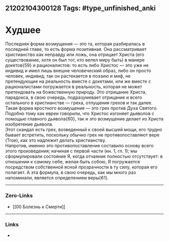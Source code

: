 21202104300128
Tags: #type_unfinished_anki
---
# Худшее

Последняя форма возмущения — это та, которая разбиралась в последней главе, то есть форма позитивная. Она рассматривает христианство как неправду или ложь, она отрицает Христа (его существование, хотя он был тот, кто велел миру быть) в манере докетов{59} и рационалистов: то есть либо Христос — это уже не индивид и имел лишь внешне человеческий образ, либо он просто человек, индивид; так он растекается в поэзию и миф, не претендующие на реальность вместе с докетами, или же вместе с рационалистами погружается в реальность, которая не может претендовать на божественную природу. Это отрицание Христа, парадокса, в свою очередь, подразумевает отрицание и всего остального в христианстве — греха, отпущения грехов и так далее.<br>Такая форма яростного возмущения — это грех против Духа Святого. Подобно тому как евреи говорили, что Христос изгоняет дьяволов с помощью главного дьявола{60}, так и это возмущение делает из Христа изобретение дьявола.<br>Этот скандал есть грех, возведенный к своей высшей мощи, его трудно бывает встретить, поскольку обычно грех не противопоставляют вере (Troe), как это надлежит делать христианству.<br>Напротив, именно это противопоставление составило основу всего этого произведения; начиная с первой части (кн. 1, гл. 1); мы сформулировали состояние Я, когда отчаяние полностью отсутствует: в отношении к самому себе, желая быть собою, Я погружается посредством собственной ясной прозрачности в ту силу, которая его полагает. А эта формула, в свою очередь, как мы много раз напоминали, является определением веры{61}.

---
### Zero-Links
- [[00 Болезнь к Смерти]]
---
### Links
-